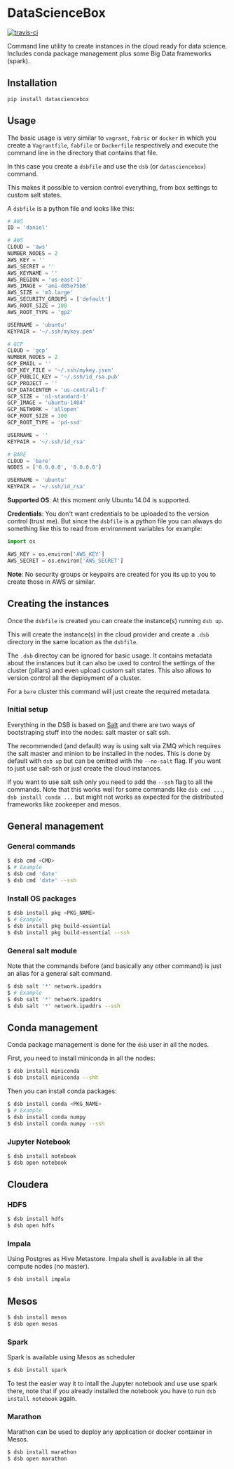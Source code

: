 # DataScienceBox

[![travis-ci](https://travis-ci.org/danielfrg/datasciencebox.svg)](https://travis-ci.org/danielfrg/datasciencebox)

Command line utility to create instances in the cloud ready for data science.
Includes conda package management plus some Big Data frameworks (spark).

## Installation

`pip install datasciencebox`

## Usage

The basic usage is very similar to `vagrant`, `fabric` or `docker` in which you create a
`Vagrantfile`, `fabfile` or `Dockerfile` respectively and execute the command line
in the directory that contains that file.

In this case you create a `dsbfile` and use the `dsb` (or `datasciencebox`) command.

This makes it possible to version control everything, from box settings to custom salt states.

A `dsbfile` is a python file and looks like this:

```python
# AWS
ID = 'daniel'

# AWS
CLOUD = 'aws'
NUMBER_NODES = 2
AWS_KEY = ''
AWS_SECRET = ''
AWS_KEYNAME = ''
AWS_REGION = 'us-east-1'
AWS_IMAGE = 'ami-d05e75b8'
AWS_SIZE = 'm3.large'
AWS_SECURITY_GROUPS = ['default']
AWS_ROOT_SIZE = 100
AWS_ROOT_TYPE = 'gp2'

USERNAME = 'ubuntu'
KEYPAIR = '~/.ssh/mykey.pem'

# GCP
CLOUD = 'gcp'
NUMBER_NODES = 2
GCP_EMAIL = ''
GCP_KEY_FILE = '~/.ssh/mykey.json'
GCP_PUBLIC_KEY = '~/.ssh/id_rsa.pub'
GCP_PROJECT = ''
GCP_DATACENTER = 'us-central1-f'
GCP_SIZE = 'n1-standard-1'
GCP_IMAGE = 'ubuntu-1404'
GCP_NETWORK = 'allopen'
GCP_ROOT_SIZE = 100
GCP_ROOT_TYPE = 'pd-ssd'

USERNAME = ''
KEYPAIR = '~/.ssh/id_rsa'

# BARE
CLOUD = 'bare'
NODES = ['0.0.0.0', '0.0.0.0']

USERNAME = 'ubuntu'
KEYPAIR = '~/.ssh/id_rsa'
```

**Supported OS**: At this moment only Ubuntu 14.04 is supported.

**Credentials**: You don't want credentials to be uploaded to the version control (trust me).
But since the `dsbfile` is a python file you can always do something like this
to read from environment variables for example:

```python
import os

AWS_KEY = os.environ['AWS_KEY']
AWS_SECRET = os.environ['AWS_SECRET']
```

**Note**: No security groups or keypairs are created for you its up to you to create
those in AWS or similar.

## Creating the instances

Once the `dsbfile` is created you can create the instance(s) running `dsb up`.

This will create the instance(s) in the cloud provider and create a `.dsb` directory
in the same location as the `dsbfile`.

The `.dsb` directoy can be ignored for basic usage. It contains metadata about the instances
but it can also be used to control the settings of the cluster (pillars) and even upload custom salt states. This also allows to version control all the deployment of a cluster.

For a `bare` cluster this command will just create the required metadata.

### Initial setup

Everything in the DSB is based on [Salt](https://github.com/saltstack/salt) and there are two ways of bootstraping stuff into the nodes: salt master or salt ssh.

The recommended (and default) way is using salt via ZMQ which requires the salt master
and minion to be installed in the nodes. This is done by default with `dsb up` but
can be omitted with the `--no-salt` flag. If you want to just use salt-ssh
or just create the cloud instances.

If you want to use salt ssh only you need to add the `--ssh` flag to all the commands.
Note that this works well for some commands like `dsb cmd ...`, ` dsb install conda ...`
but might not works as expected for the distributed frameworks like zookeeper and mesos.

## General management

### General commands

```bash
$ dsb cmd <CMD>
$ # Example
$ dsb cmd 'date'
$ dsb cmd 'date' --ssh
```

### Install OS packages

```bash
$ dsb install pkg <PKG_NAME>
$ # Example
$ dsb install pkg build-essential
$ dsb install pkg build-essential --ssh
```

### General salt module

Note that the commands before (and basically any other command) is just an alias for a general salt command.

```bash
$ dsb salt '*' network.ipaddrs
$ # Example
$ dsb salt '*' network.ipaddrs
$ dsb salt '*' network.ipaddrs --ssh
```

## Conda management

Conda package management is done for the `dsb` user in all the nodes.

First, you need to install miniconda in all the nodes:

```bash
$ dsb install miniconda
$ dsb install miniconda --shh
```

Then you can install conda packages:

```bash
$ dsb install conda <PKG_NAME>
$ # Example
$ dsb install conda numpy
$ dsb install conda numpy --ssh
```

### Jupyter Notebook

```bash
$ dsb install notebook
$ dsb open notebook
```

## Cloudera

### HDFS

```bash
$ dsb install hdfs
$ dsb open hdfs
```

### Impala

Using Postgres as Hive Metastore. Impala shell is available in all the compute nodes (no master).

```bash
$ dsb install impala
```

## Mesos

```bash
$ dsb install mesos
$ dsb open mesos
```

### Spark

Spark is available using Mesos as scheduler

```bash
$ dsb install spark
```

To test the easier way it to intall the Jupyter notebook and use use spark there,
note that if you already installed the notebook you have to run `dsb install notebook`
again.

### Marathon

Marathon can be used to deploy any application or docker container in Mesos.

```bash
$ dsb install marathon
$ dsb open marathon
```
